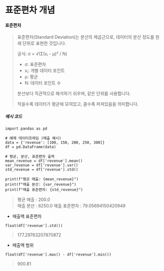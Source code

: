 표준편차 개념
===

#### 표준편차
> 표준편차(Standard Deviation)는 분산의 제곱근으로, 데이터의 분산 정도를 원래 단위로 표현한 것입니다.
> 
> 공식: σ = √(Σ(xᵢ - μ)² / N)
>   - σ: 표준편차
>   - xᵢ: 개별 데이터 포인트
>   - μ: 평균
>   - N: 데이터 포인트 수
> 
> 분산보다 직관적으로 해석하기 쉬우며, 같은 단위를 사용합니다.
> 
> 작을수록 데이터가 평균에 모여있고, 클수록 퍼져있음을 의미합니다.

##### 예시 코드
```
import pandas as pd

# 예제 데이터프레임 (매출 예시)
data = {'revenue': [100, 150, 200, 250, 300]}
df = pd.DataFrame(data)

# 평균, 분산, 표준편차 출력
mean_revenue = df['revenue'].mean()
var_revenue = df['revenue'].var()
std_revenue = df['revenue'].std()

print(f"평균 매출: {mean_revenue}")
print(f"매출 분산: {var_revenue}")
print(f"매출 표준편차: {std_revenue}")
```
> 평균 매출 : 200.0   
> 매출 분산 : 6250.0
> 매출 표준편차 : 79.05694150420949

+ 매출액 표준편차
```
float(df['revenue'].std())
```
> 177.29763207870872

+ 매출액 범위
```
float(df['revenue'].max() - df['revenue'].min())
```
> 900.81
